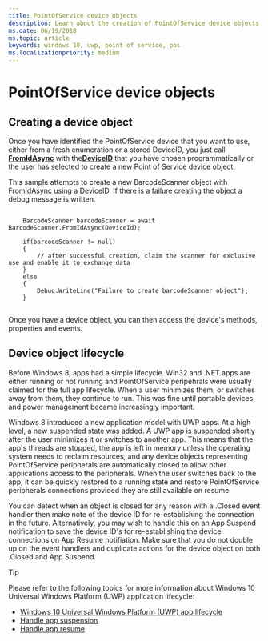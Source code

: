 ```yaml
---
title: PointOfService device objects
description: Learn about the creation of PointOfService device objects
ms.date: 06/19/2018
ms.topic: article
keywords: windows 10, uwp, point of service, pos
ms.localizationpriority: medium
---
```

# PointOfService device objects

## Creating a device object
Once you have identified the PointOfService device that you want to use, either from a fresh enumeration or a stored DeviceID, you just call [**FromIdAsync**](https://docs.microsoft.com/uwp/api/windows.devices.pointofservice.barcodescanner.fromidasync) with the[**DeviceID**](https://docs.microsoft.com/uwp/api/windows.devices.enumeration.deviceinformation.id) that you have chosen programmatically or the user has selected to create a new Point of Service device object.

This sample attempts to create a new BarcodeScanner object with FromIdAsync using a DeviceID. If there is a failure creating the object a debug message is written.

```Csharp

    BarcodeScanner barcodeScanner = await BarcodeScanner.FromIdAsync(DeviceId);

    if(barcodeScanner != null)
    {
        // after successful creation, claim the scanner for exclusive use and enable it to exchange data
    }
    else
    {
        Debug.WriteLine("Failure to create barcodeScanner object");
    }
    
```

Once you have a device object, you can then access the device's methods, properties and events.  

## Device object lifecycle
Before Windows 8, apps had a simple lifecycle. Win32 and .NET apps are either running or not running and PointOfService peripehrals were usually claimed for the full app lifecycle. When a user minimizes them, or switches away from them, they continue to run. This was fine until portable devices and power management became increasingly important.

Windows 8 introduced a new application model with UWP apps. At a high level, a new suspended state was added. A UWP app is suspended shortly after the user minimizes it or switches to another app. This means that the app's threads are stopped, the app is left in memory unless the operating system needs to reclaim resources, and any device objects representing PointOfService peripherals are automatically closed to allow other applications access to the peripherals. When the user switches back to the app, it can be quickly restored to a running state and restore PointOfService peripherals connections provided they are still available on resume.

You can detect when an object is closed for any reason with a <DeviceObject>.Closed event handler then make note of the device ID for re-establishing the connection in the future.   Alternatively, you may wish to handle this on an App Suspend notification to save the device ID's for re-establishing the device connections on App Resume notifiation.  Make sure that you do not double up on the event handlers and duplicate actions for the device object on both <DeviceObject>.Closed and App Suspend.

> [!TIP]
> Please refer to the following topics for more information about Windows 10 Universal Windows Platform (UWP) application lifecycle:
> - [Windows 10 Universal Windows Platform (UWP) app lifecycle](../launch-resume/app-lifecycle.md)
> - [Handle app suspension](../launch-resume/suspend-an-app.md)
> - [Handle app resume](../launch-resume/resume-an-app.md)
